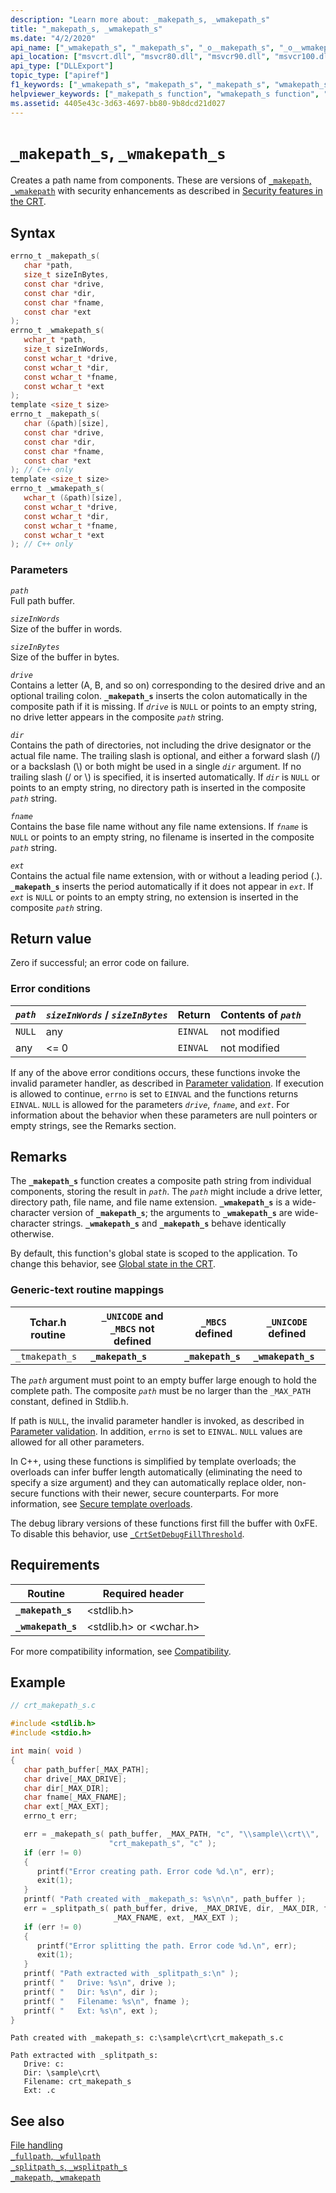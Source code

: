 ```yaml
---
description: "Learn more about: _makepath_s, _wmakepath_s"
title: "_makepath_s, _wmakepath_s"
ms.date: "4/2/2020"
api_name: ["_wmakepath_s", "_makepath_s", "_o__makepath_s", "_o__wmakepath_s"]
api_location: ["msvcrt.dll", "msvcr80.dll", "msvcr90.dll", "msvcr100.dll", "msvcr100_clr0400.dll", "msvcr110.dll", "msvcr110_clr0400.dll", "msvcr120.dll", "msvcr120_clr0400.dll", "ucrtbase.dll", "api-ms-win-crt-filesystem-l1-1-0.dll", "ntoskrnl.exe", "api-ms-win-crt-private-l1-1-0.dll"]
api_type: ["DLLExport"]
topic_type: ["apiref"]
f1_keywords: ["_wmakepath_s", "makepath_s", "_makepath_s", "wmakepath_s"]
helpviewer_keywords: ["_makepath_s function", "wmakepath_s function", "paths", "_wmakepath_s function", "makepath_s function"]
ms.assetid: 4405e43c-3d63-4697-bb80-9b8dcd21d027
---
```

# `_makepath_s`, `_wmakepath_s`

Creates a path name from components. These are versions of [`_makepath`, `_wmakepath`](makepath-wmakepath.md) with security enhancements as described in [Security features in the CRT](../security-features-in-the-crt.md).

## Syntax

```C
errno_t _makepath_s(
   char *path,
   size_t sizeInBytes,
   const char *drive,
   const char *dir,
   const char *fname,
   const char *ext
);
errno_t _wmakepath_s(
   wchar_t *path,
   size_t sizeInWords,
   const wchar_t *drive,
   const wchar_t *dir,
   const wchar_t *fname,
   const wchar_t *ext
);
template <size_t size>
errno_t _makepath_s(
   char (&path)[size],
   const char *drive,
   const char *dir,
   const char *fname,
   const char *ext
); // C++ only
template <size_t size>
errno_t _wmakepath_s(
   wchar_t (&path)[size],
   const wchar_t *drive,
   const wchar_t *dir,
   const wchar_t *fname,
   const wchar_t *ext
); // C++ only
```

### Parameters

*`path`*\
Full path buffer.

*`sizeInWords`*\
Size of the buffer in words.

*`sizeInBytes`*\
Size of the buffer in bytes.

*`drive`*\
Contains a letter (A, B, and so on) corresponding to the desired drive and an optional trailing colon. **`_makepath_s`** inserts the colon automatically in the composite path if it is missing. If *`drive`* is `NULL` or points to an empty string, no drive letter appears in the composite *`path`* string.

*`dir`*\
Contains the path of directories, not including the drive designator or the actual file name. The trailing slash is optional, and either a forward slash (/) or a backslash (\\) or both might be used in a single *`dir`* argument. If no trailing slash (/ or \\) is specified, it is inserted automatically. If *`dir`* is `NULL` or points to an empty string, no directory path is inserted in the composite *`path`* string.

*`fname`*\
Contains the base file name without any file name extensions. If *`fname`* is `NULL` or points to an empty string, no filename is inserted in the composite *`path`* string.

*`ext`*\
Contains the actual file name extension, with or without a leading period (.). **`_makepath_s`** inserts the period automatically if it does not appear in *`ext`*. If *`ext`* is `NULL` or points to an empty string, no extension is inserted in the composite *`path`* string.

## Return value

Zero if successful; an error code on failure.

### Error conditions

|*`path`*|*`sizeInWords`* / *`sizeInBytes`*|Return|Contents of *`path`*|
|------------|------------------------------------|------------|------------------------|
|`NULL`|any|`EINVAL`|not modified|
|any|<= 0|`EINVAL`|not modified|

If any of the above error conditions occurs, these functions invoke the invalid parameter handler, as described in [Parameter validation](../parameter-validation.md). If execution is allowed to continue, `errno` is set to `EINVAL` and the functions returns `EINVAL`. `NULL` is allowed for the parameters *`drive`*, *`fname`*, and *`ext`*. For information about the behavior when these parameters are null pointers or empty strings, see the Remarks section.

## Remarks

The **`_makepath_s`** function creates a composite path string from individual components, storing the result in *`path`*. The *`path`* might include a drive letter, directory path, file name, and file name extension. **`_wmakepath_s`** is a wide-character version of **`_makepath_s`**; the arguments to **`_wmakepath_s`** are wide-character strings. **`_wmakepath_s`** and **`_makepath_s`** behave identically otherwise.

By default, this function's global state is scoped to the application. To change this behavior, see [Global state in the CRT](../global-state.md).

### Generic-text routine mappings

|Tchar.h routine|`_UNICODE` and `_MBCS` not defined|`_MBCS` defined|`_UNICODE` defined|
|---------------------|--------------------------------------|--------------------|-----------------------|
|`_tmakepath_s`|**`_makepath_s`**|**`_makepath_s`**|**`_wmakepath_s`**|

The *`path`* argument must point to an empty buffer large enough to hold the complete path. The composite *`path`* must be no larger than the `_MAX_PATH` constant, defined in Stdlib.h.

If path is `NULL`, the invalid parameter handler is invoked, as described in [Parameter validation](../parameter-validation.md). In addition, `errno` is set to `EINVAL`. `NULL` values are allowed for all other parameters.

In C++, using these functions is simplified by template overloads; the overloads can infer buffer length automatically (eliminating the need to specify a size argument) and they can automatically replace older, non-secure functions with their newer, secure counterparts. For more information, see [Secure template overloads](../secure-template-overloads.md).

The debug library versions of these functions first fill the buffer with 0xFE. To disable this behavior, use [`_CrtSetDebugFillThreshold`](crtsetdebugfillthreshold.md).

## Requirements

|Routine|Required header|
|-------------|---------------------|
|**`_makepath_s`**|\<stdlib.h>|
|**`_wmakepath_s`**|\<stdlib.h> or \<wchar.h>|

For more compatibility information, see [Compatibility](../compatibility.md).

## Example

```C
// crt_makepath_s.c

#include <stdlib.h>
#include <stdio.h>

int main( void )
{
   char path_buffer[_MAX_PATH];
   char drive[_MAX_DRIVE];
   char dir[_MAX_DIR];
   char fname[_MAX_FNAME];
   char ext[_MAX_EXT];
   errno_t err;

   err = _makepath_s( path_buffer, _MAX_PATH, "c", "\\sample\\crt\\",
                      "crt_makepath_s", "c" );
   if (err != 0)
   {
      printf("Error creating path. Error code %d.\n", err);
      exit(1);
   }
   printf( "Path created with _makepath_s: %s\n\n", path_buffer );
   err = _splitpath_s( path_buffer, drive, _MAX_DRIVE, dir, _MAX_DIR, fname,
                       _MAX_FNAME, ext, _MAX_EXT );
   if (err != 0)
   {
      printf("Error splitting the path. Error code %d.\n", err);
      exit(1);
   }
   printf( "Path extracted with _splitpath_s:\n" );
   printf( "   Drive: %s\n", drive );
   printf( "   Dir: %s\n", dir );
   printf( "   Filename: %s\n", fname );
   printf( "   Ext: %s\n", ext );
}
```

```Output
Path created with _makepath_s: c:\sample\crt\crt_makepath_s.c

Path extracted with _splitpath_s:
   Drive: c:
   Dir: \sample\crt\
   Filename: crt_makepath_s
   Ext: .c
```

## See also

[File handling](../file-handling.md)\
[`_fullpath`, `_wfullpath`](fullpath-wfullpath.md)\
[`_splitpath_s`, `_wsplitpath_s`](splitpath-s-wsplitpath-s.md)\
[`_makepath`, `_wmakepath`](makepath-wmakepath.md)
